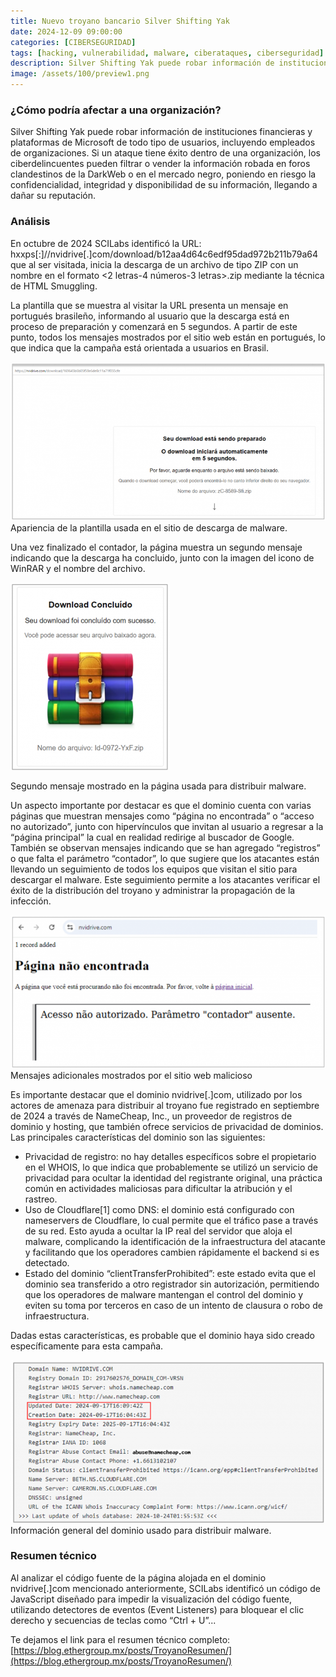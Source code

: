 ```yaml
---
title: Nuevo troyano bancario Silver Shifting Yak
date: 2024-12-09 09:00:00 
categories: [CIBERSEGURIDAD]
tags: [hacking, vulnerabilidad, malware, ciberataques, ciberseguridad]
description: Silver Shifting Yak puede robar información de instituciones financieras y plataformas de Microsoft de todo tipo de usuarios, incluyendo empleados de organizaciones.
image: /assets/100/preview1.png
---
```


### ¿Cómo podría afectar a una organización?

Silver Shifting Yak puede robar información de instituciones financieras y plataformas de Microsoft de todo tipo de usuarios, incluyendo empleados de organizaciones. Si un ataque tiene éxito dentro de una organización, los ciberdelincuentes pueden filtrar o vender la información robada en foros clandestinos de la DarkWeb o en el mercado negro, poniendo en riesgo la confidencialidad, integridad y disponibilidad de su información, llegando a dañar su reputación.

### Análisis 

En octubre de 2024 SCILabs identificó la URL: hxxps[:]//nvidrive[.]com/download/b12aa4d64c6edf95dad972b211b79a64 que al ser visitada, inicia la descarga de un archivo de tipo ZIP con un nombre en el formato <2 letras-4 números-3 letras>.zip mediante la técnica de HTML Smuggling.

La plantilla que se muestra al visitar la URL presenta un mensaje en portugués brasileño, informando al usuario que la descarga está en proceso de preparación y comenzará en 5 segundos. A partir de este punto, todos los mensajes mostrados por el sitio web están en portugués, lo que indica que la campaña está orientada a usuarios en Brasil.

![Imagen 00](/assets/100/100-01.png)
Apariencia de la plantilla usada en el sitio de descarga de malware.

Una vez finalizado el contador, la página muestra un segundo mensaje indicando que la descarga ha concluido, junto con la imagen del icono de WinRAR y el nombre del archivo.

![Imagen 00](/assets/100/100-02.png)

Segundo mensaje mostrado en la página usada para distribuir malware.

Un aspecto importante por destacar es que el dominio cuenta con varias páginas que muestran mensajes como “página no encontrada” o “acceso no autorizado”, junto con hipervínculos que invitan al usuario a regresar a la “página principal” la cual en realidad redirige al buscador de Google. También se observan mensajes indicando que se han agregado “registros” o que falta el parámetro “contador”, lo que sugiere que los atacantes están llevando un seguimiento de todos los equipos que visitan el sitio para descargar el malware. Este seguimiento permite a los atacantes verificar el éxito de la distribución del troyano y administrar la propagación de la infección.

![Imagen 00](/assets/100/100-03.png)
Mensajes adicionales mostrados por el sitio web malicioso

Es importante destacar que el dominio nvidrive[.]com, utilizado por los actores de amenaza para distribuir al troyano fue registrado en septiembre de 2024 a través de NameCheap, Inc., un proveedor de registros de dominio y hosting, que también ofrece servicios de privacidad de dominios. Las principales características del dominio son las siguientes:

- Privacidad de registro: no hay detalles específicos sobre el propietario en el WHOIS, lo que indica que probablemente se utilizó un servicio de privacidad para ocultar la identidad del registrante original, una práctica común en actividades maliciosas para dificultar la atribución y el rastreo.
- Uso de Cloudflare[1] como DNS: el dominio está configurado con nameservers de Cloudflare, lo cual permite que el tráfico pase a través de su red. Esto ayuda a ocultar la IP real del servidor que aloja el malware, complicando la identificación de la infraestructura del atacante y facilitando que los operadores cambien rápidamente el backend si es detectado.
- Estado del dominio “clientTransferProhibited”: este estado evita que el dominio sea transferido a otro registrador sin autorización, permitiendo que los operadores de malware mantengan el control del dominio y eviten su toma por terceros en caso de un intento de clausura o robo de infraestructura.

Dadas estas características, es probable que el dominio haya sido creado específicamente para esta campaña.

![Imagen 00](/assets/100/100-04.png)
Información general del dominio usado para distribuir malware.

### Resumen técnico

Al analizar el código fuente de la página alojada en el dominio nvidrive[.]com mencionado anteriormente, SCILabs identificó un código de JavaScript diseñado para impedir la visualización del código fuente, utilizando detectores de eventos (Event Listeners) para bloquear el clic derecho y secuencias de teclas como “Ctrl + U”...

Te dejamos el link para el resumen técnico completo: 
[https://blog.ethergroup.mx/posts/TroyanoResumen/](https://blog.ethergroup.mx/posts/TroyanoResumen/)


